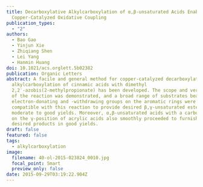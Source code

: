 ```yaml
---
title: Decarboxylative Alkylcarboxylation of α,β-unsaturated Acids Enabled by
  Copper-Catalyzed Oxidative Coupling
publication_types:
  - "2"
authors:
  - Bao Gao
  - Yinjun Xie
  - Zhiqiang Shen
  - Lei Yang
  - Hanmin Huang
doi: 10.1021/acs.orglett.5b02382
publication: Organic Letters
abstract: A facile and general method for copper-catalyzed decarboxylative
  alkylcarboxylation of cinnamic acids with dimethyl
  2,2′-azobis(2-methylpropionate) has been developed. The scope and versatility
  of the reaction was demonstrated, and a broad range of substrates bearing
  electron-donating and -withdrawing groups on the aromatic rings were all
  compatible with this reaction to provide desired β,γ-unsaturated esters in
  moderate to good yields. Moreover, α,β-unsaturated acids with a carbonyl group
  on the γ-position of acrylic acids also smoothly proceeded to furnish the
  desired products in good yields.
draft: false
featured: false
tags:
  - alkylcarboxylation
image:
  filename: 40-ol-2015-023824_0010.jpg
  focal_point: Smart
  preview_only: false
date: 2015-09-29T03:19:22.904Z
---
```

